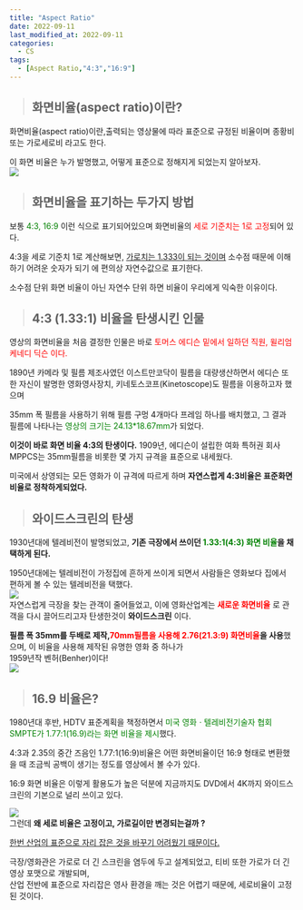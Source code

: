 ```yaml
---
title: "Aspect Ratio"
date: 2022-09-11
last_modified_at: 2022-09-11
categories: 
  - CS
tags:
  - [Aspect Ratio,"4:3","16:9"]
---
```



> ## 화면비율(aspect ratio)이란?

화면비율(aspect ratio)이란,출력되는 영상물에 따라 표준으로 규정된 비율이며 
종황비 또는 가로세로비 라고도 한다.

이 화면 비율은 누가 발명했고, 어떻게 표준으로 정해지게 되었는지 알아보자.  
![](https://media.vlpt.us/images/funnykyeon/post/841eb2ed-fdc1-4b1c-bdf2-360306028d2b/image.png)  

> ## 화면비율을 표기하는 두가지 방법

보통 <span style="color: green">4:3, 16:9</span> 이런 식으로 표기되어있으며 화면비율의 <span style="color: red">세로 기준치는 1로 고정</span>되어 있다.

4:3을 세로 기준치 1로 계산해보면, <U>가로치는 1.333이 되는 것이며</U> 소수점 때문에 이해하기 어려운 숫자가 되기 에 편의상 자연수값으로 표기한다.

소수점 단위 화면 비율이 아닌 자연수 단위 하면 비율이 우리에게 익숙한 이유이다.


> ## 4:3 (1.33:1) 비율을 탄생시킨 인물

영상의 화면비율을 처음 결정한 인물은 바로 <span style="color: red">토머스 에디슨 밑에서 일하던 직원, 윌리엄 케네디 딕슨 이다.</span>

1890년 카메라 및 필름 제조사였던 이스트만코닥이 필름을 대량생산하면서 에디슨 또한 자신이 발명한 영화영사장치, 키네토스코프(Kinetoscope)도 필름을 이용하고자 했으며

35mm 폭 필름을 사용하기 위해 필름 구멍 4개마다 프레임 하나를 배치했고,
그 결과 필름에 나타나는 <span style="color: green">영상의 크기는 24.13*18.67mm</span>가 되었다.

**이것이 바로 화면 비율 4:3의 탄생이다.** 1909년, 에디슨이 설립한 여화 특허권 회사 MPPCS는 35mm필름을 비롯한 몇 가지  규격을 표준으로 내세웠다.

미국에서 상영되는 모든 영화가 이 규격에 따르게 하며 
**자연스럽게 4:3비율은 표준화면비율로 정착하게되었다.**

> ## 와이드스크린의 탄생

1930년대에 텔레비전이 발명되었고, **기존 극장에서 쓰이던 <span style="color: green">1.33:1(4:3) 화면 비율</span>을 채택하게 된다.**

1950년대에는 텔레비전이 가정집에 흔하게 쓰이게 되면서 사람들은 영화보다 집에서 편하게 볼 수 있는 텔레비전을 택했다.  
![](https://media.vlpt.us/images/funnykyeon/post/a6abf65e-9191-4ac8-af21-4aa4d78df730/image.png)  
자연스럽게 극장을 찾는 관객이 줄어들었고, 이에 영화산업계는 **<span style="color: red">새로운 화면비율</span>** 로 관객을 다시 끌어드리고자 탄생한것이 **와이드스크린** 이다.

**필름 폭 35mm를 두배로 제작,<span style="color: red">70mm필름을 사용해 2.76(21.3:9) 화면비율</span>을 사용**했으며, 이 비율을 사용해 제작된 유명한 영화 중 하나가  
1959년작 벤허(Benher)이다!  
![](https://media.vlpt.us/images/funnykyeon/post/cc2a3391-fc56-4468-bcd9-0b6fed80870b/image.png)

> ## 16.9 비율은?

1980년대 후반, HDTV 표준계획을 책정하면서 
<span style="color: green">미국 영화ㆍ텔레비전기술자 협회 SMPTE가 1.77:1(16.9)라는 화면 비율을 제시</span>했다.

4:3과 2.35의 중간 즈음인 1.77:1(16:9)비율은 어떤 화면비율이던 16:9 형태로 변환했을 때 조금씩 공백이 생기는 정도를 영상에서 볼 수가 있다.

16:9 화면 비율은 이렇게 활용도가 높은 덕분에 지금까지도 DVD에서 4K까지 와이드스크린의 기본으로 널리 쓰이고 있다.

![](https://media.vlpt.us/images/funnykyeon/post/bca2d342-cd87-458c-adf2-9aafc9e1fe11/image.png)  
그런데 **왜 세로 비율은 고정이고, 가로길이만 변경되는걸까 ?**

<u>한번 산업의 표준으로 자리 잡은 것을 바꾸기 어려웠기 때문이다.</u>

극장/영화관은 가로로 더 긴 스크린을 염두에 두고 설계되었고, 티비 또한 가로가 더 긴 영상 포맷으로 개발되며,  
산업 전반에 표준으로 자리잡은 영사 환경을 깨는 것은 어렵기 때문에, 세로비율이 고정된 것이다.
